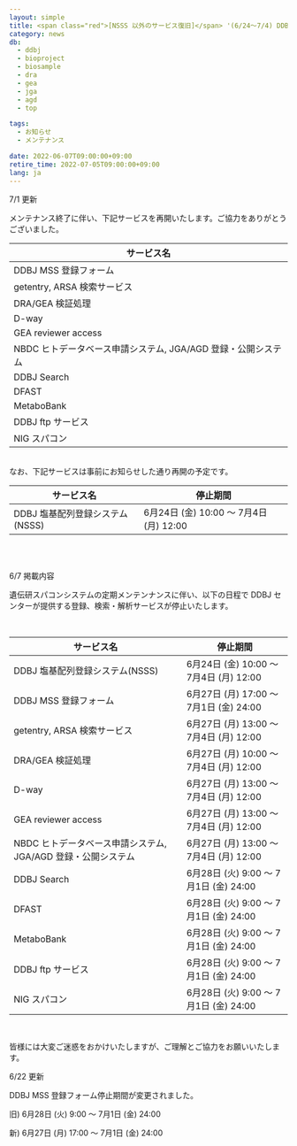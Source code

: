 ```yaml
---
layout: simple
title: <span class="red">[NSSS 以外のサービス復旧]</span> '(6/24～7/4) DDBJ センターの登録、検索・解析サービス停止のお知らせ'
category: news
db:
  - ddbj
  - bioproject
  - biosample
  - dra
  - gea
  - jga
  - agd
  - top

tags:
  - お知らせ
  - メンテナンス

date: 2022-06-07T09:00:00+09:00
retire_time: 2022-07-05T09:00:00+09:00
lang: ja
---
```


7/1 更新

メンテナンス終了に伴い、下記サービスを再開いたします。ご協力をありがとうございました。
<br>

|	サービス名	|
|	----	|
|	DDBJ MSS 登録フォーム	|
|	getentry, ARSA 検索サービス	|
|	DRA/GEA 検証処理	|
|	D-way	|
|	GEA reviewer access	|
|	NBDC ヒトデータベース申請システム, JGA/AGD 登録・公開システム	|
|	DDBJ Search	|
|	DFAST	|
|	MetaboBank	|
|	DDBJ ftp サービス	|
|	NIG スパコン	|

<br>
なお、下記サービスは事前にお知らせした通り再開の予定です。
<br>

|	サービス名	|	停止期間	|
|	----	|	----	|
|	DDBJ 塩基配列登録システム(NSSS)	|	6月24日 (金) 10:00 ～ 7月4日 (月) 12:00	|

<br>
<br>

6/7 掲載内容

<p>遺伝研スパコンシステムの定期メンテンナンスに伴い、以下の日程で DDBJ センターが提供する登録、検索・解析サービスが停止いたします。</p>
<br>

|	サービス名	|	停止期間	|
|	----	|	----	|
|	DDBJ 塩基配列登録システム(NSSS)	|	6月24日 (金) 10:00 ～ 7月4日 (月) 12:00	|
|	DDBJ MSS 登録フォーム	|	6月27日 (月) 17:00 ～ 7月1日 (金) 24:00	|
|	getentry, ARSA 検索サービス	|	6月27日 (月) 13:00 ～ 7月4日 (月) 12:00	|
|	DRA/GEA 検証処理	|	6月27日 (月) 10:00 ～ 7月4日 (月) 12:00	|
|	D-way	|	6月27日 (月) 13:00 ～ 7月4日 (月) 12:00	|
|	GEA reviewer access	|	6月27日 (月) 13:00 ～ 7月4日 (月) 12:00	|
|	NBDC ヒトデータベース申請システム, JGA/AGD 登録・公開システム	|	6月27日 (月) 13:00 ～ 7月4日 (月) 12:00	|
|	DDBJ Search	|	6月28日 (火) 9:00 ～ 7月1日 (金) 24:00	|
|	DFAST	|	6月28日 (火) 9:00 ～ 7月1日 (金) 24:00	|
|	MetaboBank	|	6月28日 (火) 9:00 ～ 7月1日 (金) 24:00	|
|	DDBJ ftp サービス	|	6月28日 (火) 9:00 ～ 7月1日 (金) 24:00	|
|	NIG スパコン	|	6月28日 (火) 9:00 ～ 7月1日 (金) 24:00	|

<br>
<p>皆様には大変ご迷惑をおかけいたしますが、ご理解とご協力をお願いいたします。</p>

6/22 更新

DDBJ MSS 登録フォーム停止期間が変更されました。

旧) 6月28日 (火) 9:00 ～ 7月1日 (金) 24:00

新) 6月27日 (月) 17:00 ～ 7月1日 (金) 24:00

